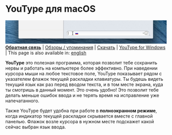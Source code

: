 # YouType для macOS
![77b0a01cefcd12c9354c7a5d465668e6_gallery.jpg](Screenshot1.jpeg)
[**Обратная связь**](https://github.com/freefelt/YouType/issues/new)  |  [Обзоры / упоминания](reviews.md)  |  [Скачать](https://github.com/freefelt/YouType/raw/main/YouType.zip) |  [YouType for Windows](Windows/README-rus.md)  |  This page is also available in: [english](../..)

**YouType** это полезная программа, которая позволит тебе сохранить нервы и работать на компьютере более эффективно. При наведении курсора мыши на любое текстовое поле, YouType показывает рядом с указателем флажок текущей раскладки клавиатуры. Ты будешь видеть текущий язык как раз перед вводом текста, и в том месте экрана, куда ты смотришь в данный момент. Это очень удобно! Это позволит тебе делать меньше ошибок ввода и не терять время на исправление уже напечатанного.

Также YouType будет удобна при работе в **полноэкранном режиме**, когда индикатор текущей раскладки скрывается вместе с главной панелью. Флажок возле курсора в нужном месте подскажет какой сейчас выбран язык ввода.

